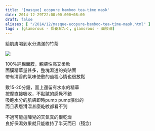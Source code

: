```yaml
---
title: '[masque] ecopure bamboo tea-time mask'
date: 2014-12-29T22:00:00.000+08:00
draft: false
aliases: [ "/2014/12/masque-ecopure-bamboo-tea-time-mask.html" ]
tags : [glamorous - 保養おたく, glamorous - 面膜魂]
---
```


給肌膚喝到水分滿滿的竹茶  

[![](https://farm8.staticflickr.com/7463/15499450263_5dd1a89d9f_z.jpg)](https://farm8.staticflickr.com/7463/15499450263_5dd1a89d9f_z.jpg)

100%純棉面膜，親膚性高又柔軟  
面膜精華量甚多，整塊濕透的夠貼面  
帶有清香的氣味使敷的過程心情也很放鬆  
  
敷15-20分鐘，面上還留有水水的精華  
按摩直接吸收，不黏膩的感覺不錯  
吸飽水分的肌膚即時pump pump漲似的  
而且表層滑溜甚麼乾紋都看不到  
  
不過可能這陣兒的天氣真的很乾燥  
良好保濕效果就只能維持了半天而已（殘念）